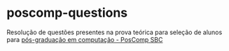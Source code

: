 # poscomp-questions

Resolução de questões presentes na prova teórica para seleção de alunos para [pós-graduação em computação - PosComp SBC](https://drive.google.com/drive/folders/1MWq6fI9_ZjDUR5zGHtV9EHlSiPdpGtsf)
